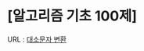 # [알고리즘 기초 100제] 

URL : [대소문자 변환](https://www.youtube.com/watch?v=jdnGckTvZ64&list=PLVoihNyHW4xkm_KJ8_N8X7F6EQP4uSRyR)




